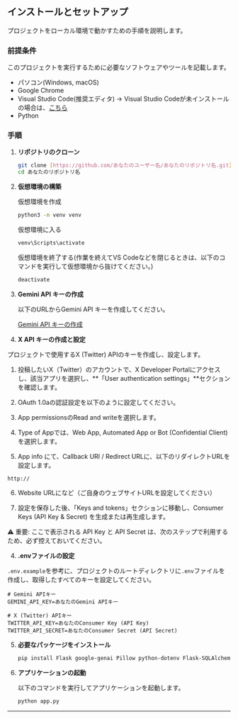 ## インストールとセットアップ

プロジェクトをローカル環境で動かすための手順を説明します。

### 前提条件

このプロジェクトを実行するために必要なソフトウェアやツールを記載します。
- パソコン(Windows, macOS)
- Google Chrome
- Visual Studio Code(推奨エディタ) → Visual Studio Codeが未インストールの場合は、[こちら](https://code.visualstudio.com/download)
- Python

### 手順

1.  **リポジトリのクローン**

    ```bash
    git clone [https://github.com/あなたのユーザー名/あなたのリポジトリ名.git](https://github.com/あなたのユーザー名/あなたのリポジトリ名.git)
    cd あなたのリポジトリ名
    ```

2.  **仮想環境の構築**

    仮想環境を作成
    ```bash
    python3 -m venv venv
    ```

    仮想環境に入る
    ```bash
    venv\Scripts\activate
    ```
    
    仮想環境を終了する(作業を終えてVS Codeなどを閉じるときは、以下のコマンドを実行して仮想環境から抜けてください。)
    ```bash
    deactivate
    ```

2.  **Gemini API キーの作成**

    以下のURLからGemini API キーを作成してください。

    [Gemini API キーの作成](https://ai.google.dev/gemini-api/docs?hl=)

3. **X API キーの作成と設定** 

プロジェクトで使用するX (Twitter) APIのキーを作成し、設定します。

1. 投稿したいX（Twitter）のアカウントで、X Developer Portalにアクセスし、該当アプリを選択し、**「User authentication settings」**セクションを確認します。

2. OAuth 1.0aの認証設定を以下のように設定してください。

3. App permissionsのRead and writeを選択します。

4. Type of Appでは、Web App, Automated App or Bot (Confidential Client) を選択します。

5. App info にて、Callback URI / Redirect URLに、以下のリダイレクトURLを設定します。

```
http://
```

6. Website URLになど（ご自身のウェブサイトURLを設定してください）

7. 設定を保存した後、「Keys and tokens」セクションに移動し、Consumer Keys (API Key & Secret) を生成または再生成します。

⚠️ 重要: ここで表示される API Key と API Secret は、次のステップで利用するため、必ず控えておいてください。

4. **.envファイルの設定**
   
`.env.example`を参考に、プロジェクトのルートディレクトリに`.env`ファイルを作成し、取得したすべてのキーを設定してください。

```
# Gemini APIキー
GEMINI_API_KEY=あなたのGemini APIキー

# X (Twitter) APIキー
TWITTER_API_KEY=あなたのConsumer Key (API Key)
TWITTER_API_SECRET=あなたのConsumer Secret (API Secret)
```

5. **必要なパッケージをインストール**

   ```bash
   pip install Flask google-genai Pillow python-dotenv Flask-SQLAlchemy flask-cors tweepy
   ```
   
6.  **アプリケーションの起動**

    以下のコマンドを実行してアプリケーションを起動します。

    ```bash
    python app.py

    ```

---
